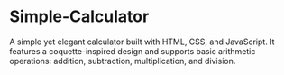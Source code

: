 # Simple-Calculator
A simple yet elegant calculator built with HTML, CSS, and JavaScript. It features a coquette-inspired design and supports basic arithmetic operations: addition, subtraction, multiplication, and division.
